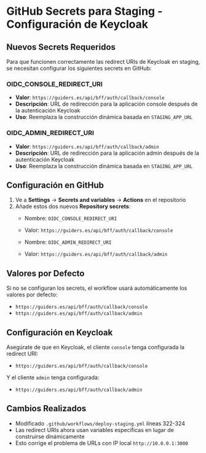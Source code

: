 # GitHub Secrets para Staging - Configuración de Keycloak

## Nuevos Secrets Requeridos

Para que funcionen correctamente las redirect URIs de Keycloak en staging, se necesitan configurar los siguientes secrets en GitHub:

### OIDC_CONSOLE_REDIRECT_URI
- **Valor**: `https://guiders.es/api/bff/auth/callback/console`
- **Descripción**: URL de redirección para la aplicación console después de la autenticación Keycloak
- **Uso**: Reemplaza la construcción dinámica basada en `STAGING_APP_URL`

### OIDC_ADMIN_REDIRECT_URI
- **Valor**: `https://guiders.es/api/bff/auth/callback/admin`
- **Descripción**: URL de redirección para la aplicación admin después de la autenticación Keycloak
- **Uso**: Reemplaza la construcción dinámica basada en `STAGING_APP_URL`

## Configuración en GitHub

1. Ve a **Settings** → **Secrets and variables** → **Actions** en el repositorio
2. Añade estos dos nuevos **Repository secrets**:
   - Nombre: `OIDC_CONSOLE_REDIRECT_URI`
   - Valor: `https://guiders.es/api/bff/auth/callback/console`

   - Nombre: `OIDC_ADMIN_REDIRECT_URI`
   - Valor: `https://guiders.es/api/bff/auth/callback/admin`

## Valores por Defecto

Si no se configuran los secrets, el workflow usará automáticamente los valores por defecto:
- `https://guiders.es/api/bff/auth/callback/console`
- `https://guiders.es/api/bff/auth/callback/admin`

## Configuración en Keycloak

Asegúrate de que en Keycloak, el cliente `console` tenga configurada la redirect URI:
- `https://guiders.es/api/bff/auth/callback/console`

Y el cliente `admin` tenga configurada:
- `https://guiders.es/api/bff/auth/callback/admin`

## Cambios Realizados

- Modificado `.github/workflows/deploy-staging.yml` líneas 322-324
- Las redirect URIs ahora usan variables específicas en lugar de construirse dinámicamente
- Esto corrige el problema de URLs con IP local `http://10.0.0.1:3000`